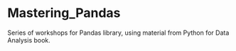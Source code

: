 # Mastering_Pandas
 Series of workshops for Pandas library, using material from Python for Data Analysis book.
